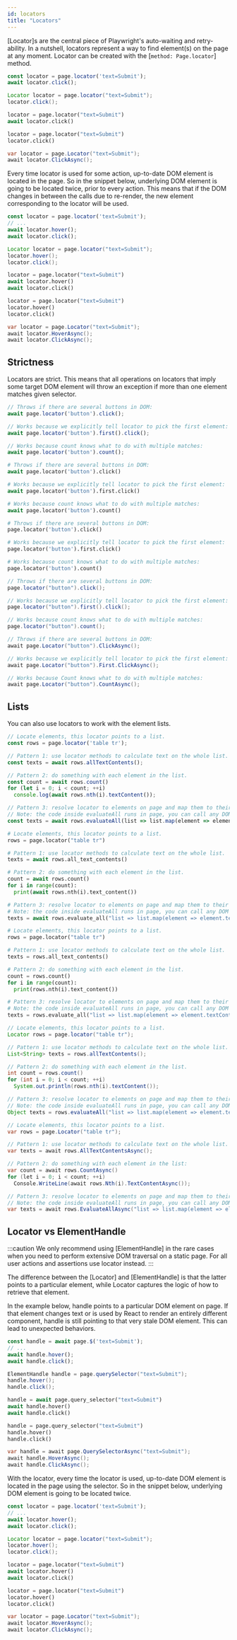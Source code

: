 ```yaml
---
id: locators
title: "Locators"
---
```


[Locator]s are the central piece of Playwright's auto-waiting and retry-ability. In a nutshell, locators represent
a way to find element(s) on the page at any moment. Locator can be created with the [`method: Page.locator`] method.

```js
const locator = page.locator('text=Submit');
await locator.click();
```

```java
Locator locator = page.locator("text=Submit");
locator.click();
```

```python async
locator = page.locator("text=Submit")
await locator.click()
```

```python sync
locator = page.locator("text=Submit")
locator.click()
```

```csharp
var locator = page.Locator("text=Submit");
await locator.ClickAsync();
```

Every time locator is used for some action, up-to-date DOM element is located in the page. So in the snippet
below, underlying DOM element is going to be located twice, prior to every action. This means that if the
DOM changes in between the calls due to re-render, the new element corresponding to the
locator will be used.

```js
const locator = page.locator('text=Submit');
// ...
await locator.hover();
await locator.click();
```

```java
Locator locator = page.locator("text=Submit");
locator.hover();
locator.click();
```

```python async
locator = page.locator("text=Submit")
await locator.hover()
await locator.click()
```

```python sync
locator = page.locator("text=Submit")
locator.hover()
locator.click()
```

```csharp
var locator = page.Locator("text=Submit");
await locator.HoverAsync();
await locator.ClickAsync();
```

## Strictness

Locators are strict. This means that all operations on locators that imply
some target DOM element will throw an exception if more than one element matches 
given selector.

```js
// Throws if there are several buttons in DOM:
await page.locator('button').click();

// Works because we explicitly tell locator to pick the first element:
await page.locator('button').first().click();

// Works because count knows what to do with multiple matches:
await page.locator('button').count();
```

```python async
# Throws if there are several buttons in DOM:
await page.locator('button').click()

# Works because we explicitly tell locator to pick the first element:
await page.locator('button').first.click()

# Works because count knows what to do with multiple matches:
await page.locator('button').count()
```

```python sync
# Throws if there are several buttons in DOM:
page.locator('button').click()

# Works because we explicitly tell locator to pick the first element:
page.locator('button').first.click()

# Works because count knows what to do with multiple matches:
page.locator('button').count()
```

```java
// Throws if there are several buttons in DOM:
page.locator("button").click();

// Works because we explicitly tell locator to pick the first element:
page.locator("button").first().click();

// Works because count knows what to do with multiple matches:
page.locator("button").count();
```

```csharp
// Throws if there are several buttons in DOM:
await page.Locator("button").ClickAsync();

// Works because we explicitly tell locator to pick the first element:
await page.Locator("button").First.ClickAsync();

// Works because Count knows what to do with multiple matches:
await page.Locator("button").CountAsync();
```

## Lists

You can also use locators to work with the element lists.

```js
// Locate elements, this locator points to a list.
const rows = page.locator('table tr');

// Pattern 1: use locator methods to calculate text on the whole list.
const texts = await rows.allTextContents();

// Pattern 2: do something with each element in the list.
const count = await rows.count()
for (let i = 0; i < count; ++i)
  console.log(await rows.nth(i).textContent());

// Pattern 3: resolve locator to elements on page and map them to their text content.
// Note: the code inside evaluateAll runs in page, you can call any DOM apis there.
const texts = await rows.evaluateAll(list => list.map(element => element.textContent));
```

```python async
# Locate elements, this locator points to a list.
rows = page.locator("table tr")

# Pattern 1: use locator methods to calculate text on the whole list.
texts = await rows.all_text_contents()

# Pattern 2: do something with each element in the list.
count = await rows.count()
for i in range(count):
  print(await rows.nth(i).text_content())

# Pattern 3: resolve locator to elements on page and map them to their text content.
# Note: the code inside evaluateAll runs in page, you can call any DOM apis there.
texts = await rows.evaluate_all("list => list.map(element => element.textContent)")
```

```python sync
# Locate elements, this locator points to a list.
rows = page.locator("table tr")

# Pattern 1: use locator methods to calculate text on the whole list.
texts = rows.all_text_contents()

# Pattern 2: do something with each element in the list.
count = rows.count()
for i in range(count):
  print(rows.nth(i).text_content())

# Pattern 3: resolve locator to elements on page and map them to their text content.
# Note: the code inside evaluateAll runs in page, you can call any DOM apis there.
texts = rows.evaluate_all("list => list.map(element => element.textContent)")
```

```java
// Locate elements, this locator points to a list.
Locator rows = page.locator("table tr");

// Pattern 1: use locator methods to calculate text on the whole list.
List<String> texts = rows.allTextContents();

// Pattern 2: do something with each element in the list.
int count = rows.count()
for (int i = 0; i < count; ++i)
  System.out.println(rows.nth(i).textContent());

// Pattern 3: resolve locator to elements on page and map them to their text content.
// Note: the code inside evaluateAll runs in page, you can call any DOM apis there.
Object texts = rows.evaluateAll("list => list.map(element => element.textContent)");
```

```csharp
// Locate elements, this locator points to a list.
var rows = page.Locator("table tr");

// Pattern 1: use locator methods to calculate text on the whole list.
var texts = await rows.AllTextContentsAsync();

// Pattern 2: do something with each element in the list:
var count = await rows.CountAsync()
for (let i = 0; i < count; ++i)
  Console.WriteLine(await rows.Nth(i).TextContentAsync());

// Pattern 3: resolve locator to elements on page and map them to their text content
// Note: the code inside evaluateAll runs in page, you can call any DOM apis there
var texts = await rows.EvaluateAllAsync("list => list.map(element => element.textContent)");
```

## Locator vs ElementHandle

:::caution
We only recommend using [ElementHandle] in the rare cases when you need to perform extensive DOM traversal
on a static page. For all user actions and assertions use locator instead.
:::

The difference between the [Locator] and [ElementHandle] is that the latter points to a particular element, while Locator captures the logic of how to retrieve that element.

In the example below, handle points to a particular DOM element on page. If that element changes text or is used by React to render an entirely different component, handle is still pointing to that very stale DOM element. This can lead to unexpected behaviors.

```js
const handle = await page.$('text=Submit');
// ...
await handle.hover();
await handle.click();
```

```java
ElementHandle handle = page.querySelector("text=Submit");
handle.hover();
handle.click();
```

```python async
handle = await page.query_selector("text=Submit")
await handle.hover()
await handle.click()
```

```python sync
handle = page.query_selector("text=Submit")
handle.hover()
handle.click()
```

```csharp
var handle = await page.QuerySelectorAsync("text=Submit");
await handle.HoverAsync();
await handle.ClickAsync();
```

With the locator, every time the locator is used, up-to-date DOM element is located in the page using the selector. So in the snippet below, underlying DOM element is going to be located twice.

```js
const locator = page.locator('text=Submit');
// ...
await locator.hover();
await locator.click();
```

```java
Locator locator = page.locator("text=Submit");
locator.hover();
locator.click();
```

```python async
locator = page.locator("text=Submit")
await locator.hover()
await locator.click()
```

```python sync
locator = page.locator("text=Submit")
locator.hover()
locator.click()
```

```csharp
var locator = page.Locator("text=Submit");
await locator.HoverAsync();
await locator.ClickAsync();
```
